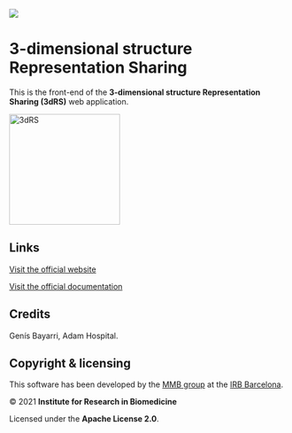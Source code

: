 [![](https://readthedocs.org/projects/3drs-documentation/badge/?version=latest)](https://3drs-documentation.readthedocs.io/en/latest/?badge=latest)

# 3-dimensional structure Representation Sharing

This is the front-end of the **3-dimensional structure Representation Sharing (3dRS)** web application.

<a href="https://mmb.irbbarcelona.org/3dRS"><img src="src/assets/img/logo.png" alt="3dRS" width="200"/></a>

## Links

[Visit the official website](https://mmb.irbbarcelona.org/3dRS)

[Visit the official documentation](https://3drs-documentation.readthedocs.io/en/latest/)

## Credits

Genís Bayarri, Adam Hospital.

## Copyright & licensing

This software has been developed by the [MMB group](https://mmb.irbbarcelona.org) at the [IRB Barcelona](https://irbbarcelona.org).

© 2021 **Institute for Research in Biomedicine**

Licensed under the **Apache License 2.0**.